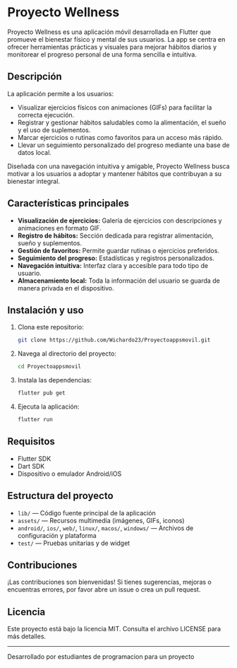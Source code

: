 # Proyecto Wellness

Proyecto Wellness es una aplicación móvil desarrollada en Flutter que promueve el bienestar físico y mental de sus usuarios. La app se centra en ofrecer herramientas prácticas y visuales para mejorar hábitos diarios y monitorear el progreso personal de una forma sencilla e intuitiva.

## Descripción

La aplicación permite a los usuarios:
- Visualizar ejercicios físicos con animaciones (GIFs) para facilitar la correcta ejecución.
- Registrar y gestionar hábitos saludables como la alimentación, el sueño y el uso de suplementos.
- Marcar ejercicios o rutinas como favoritos para un acceso más rápido.
- Llevar un seguimiento personalizado del progreso mediante una base de datos local.

Diseñada con una navegación intuitiva y amigable, Proyecto Wellness busca motivar a los usuarios a adoptar y mantener hábitos que contribuyan a su bienestar integral.

## Características principales

- **Visualización de ejercicios:** Galería de ejercicios con descripciones y animaciones en formato GIF.
- **Registro de hábitos:** Sección dedicada para registrar alimentación, sueño y suplementos.
- **Gestión de favoritos:** Permite guardar rutinas o ejercicios preferidos.
- **Seguimiento del progreso:** Estadísticas y registros personalizados.
- **Navegación intuitiva:** Interfaz clara y accesible para todo tipo de usuario.
- **Almacenamiento local:** Toda la información del usuario se guarda de manera privada en el dispositivo.

## Instalación y uso

1. Clona este repositorio:
   ```bash
   git clone https://github.com/Wichardo23/Proyectoappsmovil.git
   ```
2. Navega al directorio del proyecto:
   ```bash
   cd Proyectoappsmovil
   ```
3. Instala las dependencias:
   ```bash
   flutter pub get
   ```
4. Ejecuta la aplicación:
   ```bash
   flutter run
   ```

## Requisitos

- Flutter SDK
- Dart SDK
- Dispositivo o emulador Android/iOS

## Estructura del proyecto

- `lib/` — Código fuente principal de la aplicación
- `assets/` — Recursos multimedia (imágenes, GIFs, iconos)
- `android/`, `ios/`, `web/`, `linux/`, `macos/`, `windows/` — Archivos de configuración y plataforma
- `test/` — Pruebas unitarias y de widget

## Contribuciones

¡Las contribuciones son bienvenidas! Si tienes sugerencias, mejoras o encuentras errores, por favor abre un issue o crea un pull request.

## Licencia

Este proyecto está bajo la licencia MIT. Consulta el archivo LICENSE para más detalles.

---

Desarrollado por estudiantes de programacion para un proyecto

